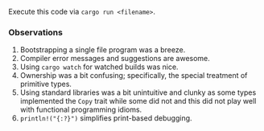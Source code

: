 Execute this code via `cargo run <filename>`.

### Observations

1. Bootstrapping a single file program was a breeze.
2. Compiler error messages and suggestions are awesome.
3. Using `cargo watch` for watched builds was nice.
4. Ownership was a bit confusing; specifically, the special treatment of
   primitive types.
5. Using standard libraries was a bit unintuitive and clunky as some types
   implemented the `Copy` trait while some did not and this did not play well
   with functional programming idioms.
6. `println!("{:?}")` simplifies print-based debugging.
